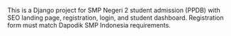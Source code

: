 <!-- Use this file to provide workspace-specific custom instructions to Copilot. For more details, visit https://code.visualstudio.com/docs/copilot/copilot-customization#_use-a-githubcopilotinstructionsmd-file -->

This is a Django project for SMP Negeri 2 student admission (PPDB) with SEO landing page, registration, login, and student dashboard. Registration form must match Dapodik SMP Indonesia requirements.
